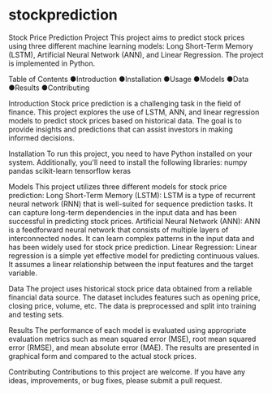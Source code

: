 # stockprediction

Stock Price Prediction Project
This project aims to predict stock prices using three different machine learning models: Long Short-Term Memory (LSTM), Artificial Neural Network (ANN), and Linear Regression. The project is implemented in Python.

Table of Contents
●Introduction
●Installation
●Usage
●Models
●Data
●Results
●Contributing

Introduction
Stock price prediction is a challenging task in the field of finance. This project explores the use of LSTM, ANN, and linear regression models to predict stock prices based on historical data. The goal is to provide insights and predictions that can assist investors in making informed decisions.

Installation
To run this project, you need to have Python installed on your system. Additionally, you'll need to install the following libraries:
numpy
pandas
scikit-learn
tensorflow
keras

Models
This project utilizes three different models for stock price prediction:
Long Short-Term Memory (LSTM): LSTM is a type of recurrent neural network (RNN) that is well-suited for sequence prediction tasks. It can capture long-term dependencies in the input data and has been successful in predicting stock prices.
Artificial Neural Network (ANN): ANN is a feedforward neural network that consists of multiple layers of interconnected nodes. It can learn complex patterns in the input data and has been widely used for stock price prediction.
Linear Regression: Linear regression is a simple yet effective model for predicting continuous values. It assumes a linear relationship between the input features and the target variable.

Data
The project uses historical stock price data obtained from a reliable financial data source. The dataset includes features such as opening price, closing price, volume, etc. The data is preprocessed and split into training and testing sets.

Results
The performance of each model is evaluated using appropriate evaluation metrics such as mean squared error (MSE), root mean squared error (RMSE), and mean absolute error (MAE). The results are presented in graphical form and compared to the actual stock prices.

Contributing
Contributions to this project are welcome. If you have any ideas, improvements, or bug fixes, please submit a pull request. 

